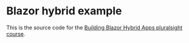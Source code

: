 # Blazor hybrid example

This is the source code for the [Building Blazor Hybrid Apps pluralsight course][L0].

[L0]: https://app.pluralsight.com/library/courses/blazor-hybrid-apps-building

